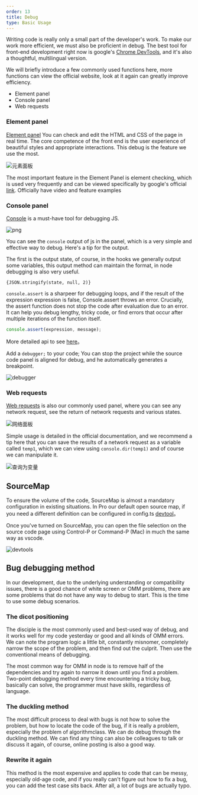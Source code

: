 ```yaml
---
order: 13
title: Debug
type: Basic Usage
---
```


Writing code is really only a small part of the developer's work. To make our work more efficient, we must also be proficient in debug. The best tool for front-end development right now is google's [Chrome DevTools](https://developers.google.com/web/tools/chrome-devtools?utm_source=dcc&utm_medium=redirect&utm_campaign=2018Q2), and it's also a thoughtful, multilingual version.

We will briefly introduce a few commonly used functions here, more functions can view the official website, look at it again can greatly improve efficiency.

- Element panel
- Console panel
- Web requests

### Element panel

[Element panel](https://developers.google.com/web/tools/chrome-devtools/inspect-styles) You can check and edit the HTML and CSS of the page in real time. The core competence of the front end is the user experience of beautiful styles and appropriate interactions. This debug is the feature we use the most.

![元素面板](https://gw.alipayobjects.com/zos/antfincdn/49Hj4%24GyUa/F59465FF-8E99-4F65-B3D5-97003C10DF64.png)

The most important feature in the Element Panel is element checking, which is used very frequently and can be viewed specifically by google's official [link](https://developers.google.com/web/tools/chrome-devtools/inspect-styles). Officially have video and feature examples

### Console panel

[Console](https://developers.google.com/web/tools/chrome-devtools/console) is a must-have tool for debugging JS.

![png](https://gw.alipayobjects.com/zos/antfincdn/1tFWntZVBu/64790AE3-1625-45B8-9809-4EC5E7F4AB35.png)

You can see the `console` output of js in the panel, which is a very simple and effective way to debug. Here's a tip for the output.

The first is the output state, of course, in the hooks we generally output some variables, this output method can maintain the format, in node debugging is also very useful.

```TS
{JSON.stringify(state, null, 2)}
```

`console.assert` is a sharpeer for debugging loops, and if the result of the expression expression is false, Console.assert throws an error. Crucially, the assert function does not stop the code after evaluation due to an error. It can help you debug lengthy, tricky code, or find errors that occur after multiple iterations of the function itself.

```ts
console.assert(expression, message);
```

More detailed api to see [here](https://developer.mozilla.org/zh-CN/docs/Web/API/Console)。

Add a `debugger;` to your code; You can stop the project while the source code panel is aligned for debug, and he automatically generates a breakpoint.

![debugger](https://gw.alipayobjects.com/zos/antfincdn/OLGUPQ7CyF/loc-breakpoint.png)

### Web requests

[Web requests](https://developers.google.com/web/tools/chrome-devtools/network) is also our commonly used panel, where you can see any network request, see the return of network requests and various states.

![网络面板](https://gw.alipayobjects.com/zos/antfincdn/5VLhkjfCPu/A45663AA-4173-4A14-A3E4-1DB2DC2522FD.png)

Simple usage is detailed in the official documentation, and we recommend a tip here that you can save the results of a network request as a variable called `temp1`, which we can view using `console.dir(temp1)` and of course we can manipulate it.

![查询为变量](https://gw.alipayobjects.com/zos/antfincdn/p4PHbdKvJB/A76A1E89-9498-49DB-9608-558D25394E10.png)

## SourceMap

To ensure the volume of the code, SourceMap is almost a mandatory configuration in existing situations. In Pro our default open source map, if you need a different definition can be configured in config.ts [devtool](https://webpack.js.org/configuration/devtool/)。

Once you've turned on SourceMap, you can open the file selection on the source code page using Control-P or Command-P (Mac) in much the same way as vscode.

![devtools](https://gw.alipayobjects.com/zos/antfincdn/1rIW5jiJ8c/8AEB4626-D14A-41E5-BD03-F712437CA947.png)

## Bug debugging method

In our development, due to the underlying understanding or compatibility issues, there is a good chance of white screen or OMM problems, there are some problems that do not have any way to debug to start. This is the time to use some debug scenarios.

### The dicot positioning

The disciple is the most commonly used and best-used way of debug, and it works well for my code yesterday or good and all kinds of OMM errors. We can note the program logic a little bit, constantly misnomer, completely narrow the scope of the problem, and then find out the culprit. Then use the conventional means of debugging.

The most common way for OMM in node is to remove half of the dependencies and try again to narrow it down until you find a problem. Two-point debugging method every time encountering a tricky bug, basically can solve, the programmer must have skills, regardless of language.

### The duckling method

The most difficult process to deal with bugs is not how to solve the problem, but how to locate the code of the bug, if it is really a problem, especially the problem of algorithmclass. We can do debug through the duckling method. We can find any thing can also be colleagues to talk or discuss it again, of course, online posting is also a good way.

### Rewrite it again

This method is the most expensive and applies to code that can be messy, especially old-age code, and if you really can't figure out how to fix a bug, you can add the test case sits back. After all, a lot of bugs are actually typo.
